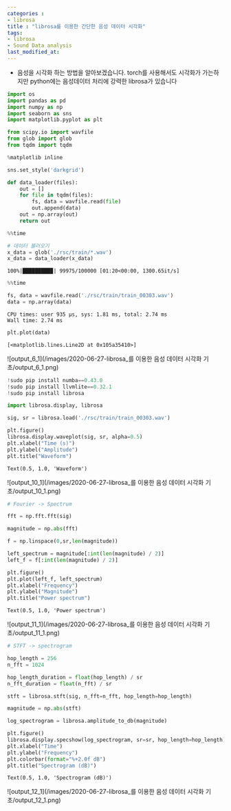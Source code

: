 ```yaml
---
categories : 
- librosa
title : "librosa를 이용한 간단한 음성 데이터 시각화"
tags:
- librosa
- Sound Data analysis
last_modified_at:
---
```


- 음성을 시각화 하는 방법을 알아보겠습니다. torch를 사용해서도 시각화가 가는하지만 python에는 음성데이터 처리에 강력한 librosa가 있습니다


```python
import os
import pandas as pd
import numpy as np
import seaborn as sns
import matplotlib.pyplot as plt

from scipy.io import wavfile
from glob import glob
from tqdm import tqdm

%matplotlib inline

sns.set_style('darkgrid')
```


```python
def data_loader(files):
    out = []
    for file in tqdm(files):
        fs, data = wavfile.read(file)
        out.append(data)    
    out = np.array(out)
    return out
```


```python
%%time

# 데이터 불러오기
x_data = glob('./rsc/train/*.wav')
x_data = data_loader(x_data)
```

    100%|█████████▉| 99975/100000 [01:20<00:00, 1300.65it/s]


```python
%%time

fs, data = wavfile.read('./rsc/train/train_00303.wav')
data = np.array(data)
```

    CPU times: user 935 µs, sys: 1.81 ms, total: 2.74 ms
    Wall time: 2.74 ms



```python
plt.plot(data)
```




    [<matplotlib.lines.Line2D at 0x105a35410>]

![output_6_1](/images/2020-06-27-librosa_를 이용한 음성 데이터 시각화 기초/output_6_1.png)

```python
!sudo pip install numba==0.43.0
!sudo pip install llvmlite==0.32.1
!sudo pip install librosa
```


```python
import librosa.display, librosa
```


```python
sig, sr = librosa.load('./rsc/train/train_00303.wav')
```


```python
plt.figure()
librosa.display.waveplot(sig, sr, alpha=0.5)
plt.xlabel("Time (s)")
plt.ylabel("Amplitude")
plt.title("Waveform")
```




    Text(0.5, 1.0, 'Waveform')



![output_10_1](/images/2020-06-27-librosa_를 이용한 음성 데이터 시각화 기초/output_10_1.png)

```python
# Fourier -> Spectrum

fft = np.fft.fft(sig)

magnitude = np.abs(fft) 

f = np.linspace(0,sr,len(magnitude))

left_spectrum = magnitude[:int(len(magnitude) / 2)]
left_f = f[:int(len(magnitude) / 2)]

plt.figure()
plt.plot(left_f, left_spectrum)
plt.xlabel("Frequency")
plt.ylabel("Magnitude")
plt.title("Power spectrum")
```




    Text(0.5, 1.0, 'Power spectrum')



![output_11_1](/images/2020-06-27-librosa_를 이용한 음성 데이터 시각화 기초/output_11_1.png)

```python
# STFT -> spectrogram

hop_length = 256
n_fft = 1024

hop_length_duration = float(hop_length) / sr
n_fft_duration = float(n_fft) / sr

stft = librosa.stft(sig, n_fft=n_fft, hop_length=hop_length)

magnitude = np.abs(stft)

log_spectrogram = librosa.amplitude_to_db(magnitude)

plt.figure()
librosa.display.specshow(log_spectrogram, sr=sr, hop_length=hop_length)
plt.xlabel("Time")
plt.ylabel("Frequency")
plt.colorbar(format="%+2.0f dB")
plt.title("Spectrogram (dB)")
```




    Text(0.5, 1.0, 'Spectrogram (dB)')



![output_12_1](/images/2020-06-27-librosa_를 이용한 음성 데이터 시각화 기초/output_12_1.png)
